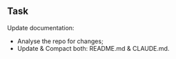 ## Task
Update documentation: 
- Analyse the repo for changes;
- Update & Compact both: README.md & CLAUDE.md.